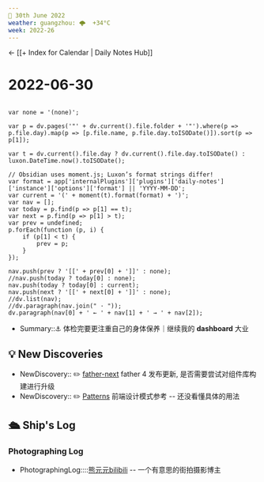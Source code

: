 ```yaml
---
📆 30th June 2022
weather: guangzhou: 🌩  +34°C
week: 2022-26
---
```


<- [[+ Index for Calendar | Daily Notes Hub]]

# 2022-06-30

```dataviewjs

var none = '(none)';

var p = dv.pages('"' + dv.current().file.folder + '"').where(p => p.file.day).map(p => [p.file.name, p.file.day.toISODate()]).sort(p => p[1]);

var t = dv.current().file.day ? dv.current().file.day.toISODate() : luxon.DateTime.now().toISODate();

// Obsidian uses moment.js; Luxon’s format strings differ!
var format = app['internalPlugins']['plugins']['daily-notes']['instance']['options']['format'] || 'YYYY-MM-DD';
var current = '(' + moment(t).format(format) + ')';
var nav = [];
var today = p.find(p => p[1] == t);
var next = p.find(p => p[1] > t);
var prev = undefined;
p.forEach(function (p, i) {
	if (p[1] < t) {
		prev = p;
	}
});

nav.push(prev ? '[[' + prev[0] + ']]' : none);
//nav.push(today ? today[0] : none);
nav.push(today ? today[0] : current);
nav.push(next ? '[[' + next[0] + ']]' : none);
//dv.list(nav);
//dv.paragraph(nav.join(" · "));
dv.paragraph(nav[0] + ' ← ' + nav[1] + ' → ' + nav[2]);
```

- Summary::⚓️  体检完要更注重自己的身体保养｜继续我的 **dashboard** 大业

## 💡 New Discoveries

- NewDiscovery:: ✏️  [father-next](https://github.com/umijs/father-next/blob/master/docs/guide.md) father 4 发布更新, 是否需要尝试对组件库构建进行升级
- NewDiscovery:: ✏️  [Patterns](https://www.patterns.dev/)  前端设计模式参考 -- 还没看懂具体的用法

## 🛳️ Ship's Log

### Photographing Log
- PhotographingLog::::[熊元元bilibili](https://space.bilibili.com/388865314) -- 一个有意思的街拍摄影博主